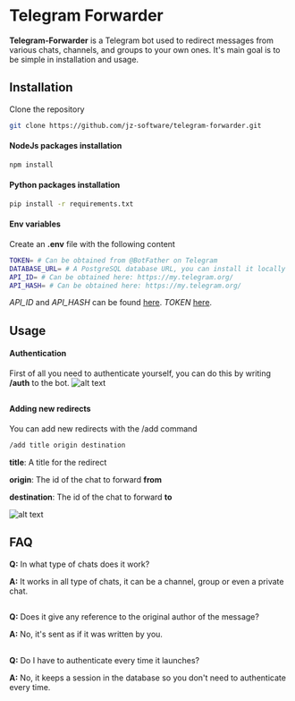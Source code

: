 # Telegram Forwarder

**Telegram-Forwarder** is a Telegram bot used to redirect messages from various chats, channels, and groups to your own ones.
It's main goal is to be simple in installation and usage.

## Installation
Clone the repository
```bash
git clone https://github.com/jz-software/telegram-forwarder.git
```

#### NodeJs packages installation
```bash
npm install
```

#### Python packages installation
```bash
pip install -r requirements.txt
```

#### Env variables
Create an **.env** file with the following content
```bash
TOKEN= # Can be obtained from @BotFather on Telegram
DATABASE_URL= # A PostgreSQL database URL, you can install it locally
API_ID= # Can be obtained here: https://my.telegram.org/
API_HASH= # Can be obtained here: https://my.telegram.org/
```
*API_ID* and *API_HASH* can be found [here](https://my.telegram.org/). *TOKEN* [here](https://t.me/botfather).

## Usage

#### Authentication
First of all you need to authenticate yourself, you can do this by writing **/auth** to the bot.
![alt text](https://i.ibb.co/7CFmKqC/telegramforwarder.png)

##

#### Adding new redirects
You can add new redirects with the /add command
```bash
/add title origin destination
```
**title**: A title for the redirect

**origin**: The id of the chat to forward **from**

**destination**: The id of the chat to forward **to**

![alt text](https://i.ibb.co/QbJLSRT/telegramforwarder2.png)

## FAQ

**Q:** In what type of chats does it work?

**A:** It works in all type of chats, it can be a channel, group or even a private chat.
##

**Q:** Does it give any reference to the original author of the message?

**A:** No, it's sent as if it was written by you.
##

**Q:** Do I have to authenticate every time it launches?

**A:** No, it keeps a session in the database so you don't need to authenticate every time.
